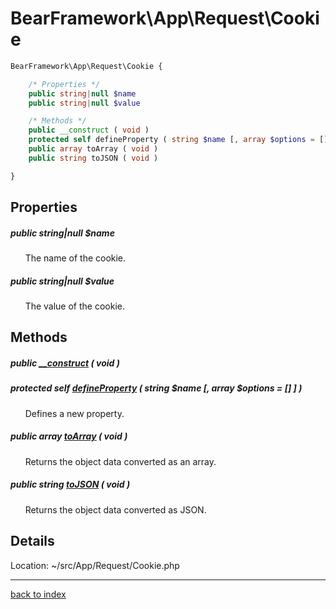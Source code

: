 # BearFramework\App\Request\Cookie

```php
BearFramework\App\Request\Cookie {

	/* Properties */
	public string|null $name
	public string|null $value

	/* Methods */
	public __construct ( void )
	protected self defineProperty ( string $name [, array $options = [] ] )
	public array toArray ( void )
	public string toJSON ( void )

}
```

## Properties

##### public string|null $name

&nbsp;&nbsp;&nbsp;&nbsp;&nbsp;&nbsp;The name of the cookie.

##### public string|null $value

&nbsp;&nbsp;&nbsp;&nbsp;&nbsp;&nbsp;The value of the cookie.

## Methods

##### public [__construct](bearframework.app.request.cookie.__construct.method.md) ( void )

##### protected self [defineProperty](bearframework.app.request.cookie.defineproperty.method.md) ( string $name [, array $options = [] ] )

&nbsp;&nbsp;&nbsp;&nbsp;&nbsp;&nbsp;Defines a new property.

##### public array [toArray](bearframework.app.request.cookie.toarray.method.md) ( void )

&nbsp;&nbsp;&nbsp;&nbsp;&nbsp;&nbsp;Returns the object data converted as an array.

##### public string [toJSON](bearframework.app.request.cookie.tojson.method.md) ( void )

&nbsp;&nbsp;&nbsp;&nbsp;&nbsp;&nbsp;Returns the object data converted as JSON.

## Details

Location: ~/src/App/Request/Cookie.php

---

[back to index](index.md)

